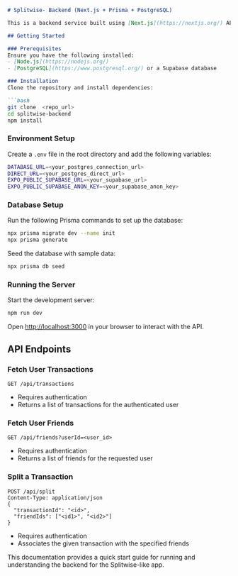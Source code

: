```markdown
# Splitwise- Backend (Next.js + Prisma + PostgreSQL)

This is a backend service built using [Next.js](https://nextjs.org/) API routes, [Prisma](https://www.prisma.io/), and [PostgreSQL](https://www.postgresql.org/) (via Supabase). It provides APIs for managing users, transactions, friendships, and splitting expenses among friends.

## Getting Started

### Prerequisites
Ensure you have the following installed:
- [Node.js](https://nodejs.org/)
- [PostgreSQL](https://www.postgresql.org/) or a Supabase database

### Installation
Clone the repository and install dependencies:

```bash
git clone  <repo_url>
cd splitwise-backend
npm install
```

### Environment Setup
Create a `.env` file in the root directory and add the following variables:

```bash
DATABASE_URL=<your_postgres_connection_url>
DIRECT_URL=<your_postgres_direct_url>
EXPO_PUBLIC_SUPABASE_URL=<your_supabase_url>
EXPO_PUBLIC_SUPABASE_ANON_KEY=<your_supabase_anon_key>
```

### Database Setup
Run the following Prisma commands to set up the database:

```bash
npx prisma migrate dev --name init
npx prisma generate
```

Seed the database with sample data:

```bash
npx prisma db seed
```

### Running the Server
Start the development server:

```bash
npm run dev
```

Open [http://localhost:3000](http://localhost:3000) in your browser to interact with the API.

## API Endpoints

### Fetch User Transactions
```http
GET /api/transactions
```
- Requires authentication
- Returns a list of transactions for the authenticated user

### Fetch User Friends
```http
GET /api/friends?userId=<user_id>
```
- Requires authentication
- Returns a list of friends for the requested user

### Split a Transaction
```http
POST /api/split
Content-Type: application/json
{
  "transactionId": "<id>",
  "friendIds": ["<id1>", "<id2>"]
}
```
- Requires authentication
- Associates the given transaction with the specified friends




This documentation provides a quick start guide for running and understanding the backend for the Splitwise-like app.
